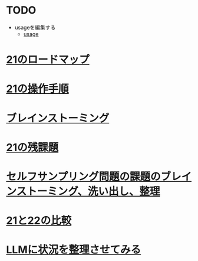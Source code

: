 # TODO
- usageを編集する
  - [usage](doc/USAGE.md)

# [21のロードマップ](doc/21のロードマップ.md)

# [21の操作手順](doc/USAGE.md)

# [ブレインストーミング](doc/ブレインストーミング.md)

# [21の残課題](doc/課題_21の残課題.md)

# [セルフサンプリング問題の課題のブレインストーミング、洗い出し、整理](doc/課題_セルフサンプリング.md)

# [21と22の比較](doc/21と22の比較.md)

# [LLMに状況を整理させてみる](doc/LLM.md)
